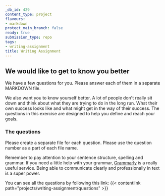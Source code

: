 ```yaml
---
_db_id: 429
content_type: project
flavours:
- markdown
protect_main_branch: false
ready: true
submission_type: repo
tags:
- writing-assignment
title: Writing Assignment
---
```


## We would like to get to know you better

We have a few questions for you. Please answer each of them in a separate MARKDOWN file.

We also want you to know yourself better. A lot of people don't really sit down and think about what they are trying to do in the long run. What their own success looks like and what might get in the way of their success. The questions in this exercise are designed to help you define and reach your goals.

### The questions

Please create a separate file for each question. Please use the question number as a part of each file name.

Remember to pay attention to your sentence structure, spelling and grammar. If you need a little help with your grammar, [Grammarly](https://app.grammarly.com/) is a really useful service. Being able to communicate clearly and professionally in text is a super power.

You can see all the questions by following this link: {{< contentlink path="projects/writing-assignment/questions" >}}